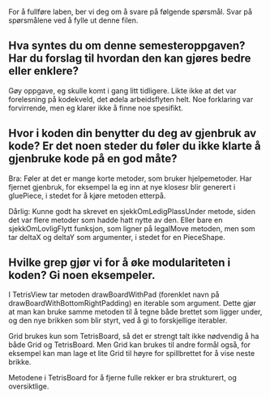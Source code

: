 For å fullføre laben, ber vi deg om å svare på følgende spørsmål. Svar på spørsmålene ved å fylle ut denne filen.

## Hva syntes du om denne semesteroppgaven? Har du forslag til hvordan den kan gjøres bedre eller enklere?

Gøy oppgave, eg skulle komt i gang litt tidligere. Likte ikke at det var forelesning på kodekveld, det ødela arbeidsflyten helt. Noe forklaring var forvirrende, men eg klarer ikke å finne noe spesifikt. 

## Hvor i koden din benytter du deg av gjenbruk av kode? Er det noen steder du føler du ikke klarte å gjenbruke kode på en god måte?

Bra:
    Føler at det er mange korte metoder, som bruker hjelpemetoder. Har fjernet gjenbruk, for eksempel la eg inn at nye klosesr blir generert i gluePiece, i stedet for å kjøre metoden etterpå. 


Dårlig:
    Kunne godt ha skrevet en sjekkOmLedigPlassUnder metode, siden det var flere metoder som hadde hatt nytte av den. Eller bare en sjekkOmLovligFlytt funksjon, som ligner på legalMove metoden, men som tar deltaX og deltaY som argumenter, i stedet for en PieceShape. 

## Hvilke grep gjør vi for å øke modulariteten i koden? Gi noen eksempeler.

I TetrisView tar metoden drawBoardWithPad (forenklet navn på drawBoardWithBottomRightPadding) en iterable som argument. Dette gjør at man kan bruke samme metoden til å tegne både brettet som ligger under, og den nye brikken som blir styrt, ved å gi to forskjellige iterabler. 

Grid brukes kun som TetrisBoard, så det er strengt talt ikke nødvendig å ha både Grid og TetrisBoard. Men Grid kan brukes til andre formål også, for eksempel kan man lage et lite Grid til høyre for spillbrettet for å vise neste brikke. 

Metodene i TetrisBoard for å fjerne fulle rekker er bra strukturert, og oversiktlige. 